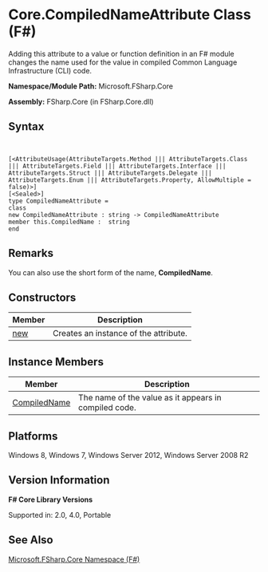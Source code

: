 # Core.CompiledNameAttribute Class (F#)

Adding this attribute to a value or function definition in an F# module changes the name used for the value in compiled Common Language Infrastructure (CLI) code.

**Namespace/Module Path:** Microsoft.FSharp.Core

**Assembly:** FSharp.Core (in FSharp.Core.dll)


## Syntax


```


[<AttributeUsage(AttributeTargets.Method ||| AttributeTargets.Class ||| AttributeTargets.Field ||| AttributeTargets.Interface ||| AttributeTargets.Struct ||| AttributeTargets.Delegate ||| AttributeTargets.Enum ||| AttributeTargets.Property, AllowMultiple = false)>]
[<Sealed>]
type CompiledNameAttribute =
class
new CompiledNameAttribute : string -> CompiledNameAttribute
member this.CompiledName :  string
end

```



## Remarks
You can also use the short form of the name, **CompiledName**.


## Constructors


|Member|Description|
|------|-----------|
|[new](http://msdn.microsoft.com/en-us/library/3806f495-1fbb-4d76-a2d2-1b605381d305)|Creates an instance of the attribute.|

## Instance Members


|Member|Description|
|------|-----------|
|[CompiledName](http://msdn.microsoft.com/en-us/library/6071b806-c46d-4680-b3ce-ed7e0251b6b4)|The name of the value as it appears in compiled code.|

## Platforms
Windows 8, Windows 7, Windows Server 2012, Windows Server 2008 R2


## Version Information
**F# Core Library Versions**

Supported in: 2.0, 4.0, Portable




## See Also
[Microsoft.FSharp.Core Namespace &#40;F&#35;&#41;](Microsoft.FSharp.Core+Namespace+%28FSharp%29.md)

